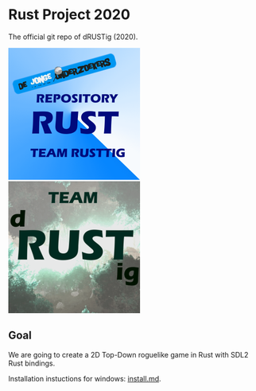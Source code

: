 # Rust Project 2020

The official git repo of dRUSTig (2020).

![Our Logo](pictures/rust_repo.png)
![Our Team Logo](pictures/team_dRUSTig_small.png)

## Goal

We are going to create a 2D Top-Down roguelike game in Rust with SDL2 Rust bindings.

Installation instuctions for windows: [install.md](docs/install.md).
